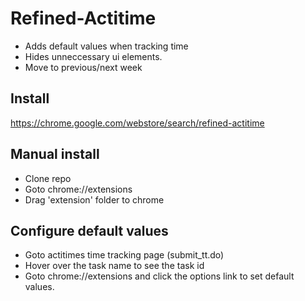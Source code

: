 
# Refined-Actitime

* Adds default values when tracking time
* Hides unneccessary ui elements.
* Move to previous/next week

## Install

https://chrome.google.com/webstore/search/refined-actitime

## Manual install

* Clone repo
* Goto chrome://extensions
* Drag 'extension' folder to chrome

## Configure default values

* Goto actitimes time tracking page (submit_tt.do)
* Hover over the task name to see the task id 
* Goto chrome://extensions and click the options link to set default values.

